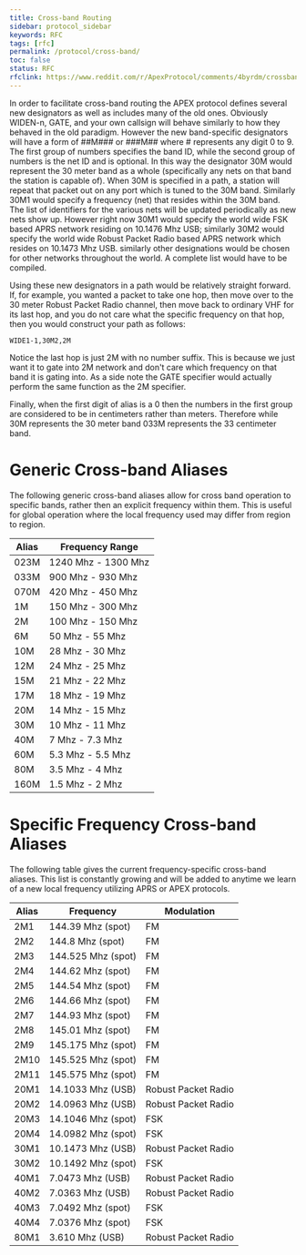 ```yaml
---
title: Cross-band Routing
sidebar: protocol_sidebar
keywords: RFC
tags: [rfc]
permalink: /protocol/cross-band/
toc: false
status: RFC
rfclink: https://www.reddit.com/r/ApexProtocol/comments/4byrdm/crossband_repeating_rfc/
---
```


In order to facilitate cross-band routing the APEX protocol defines several
new designators as well as includes many of the old ones. Obviously WIDEN-n,
GATE, and your own callsign will behave similarly to how they behaved in the
old paradigm. However the new band-specific designators will have a form of
##M### or ###M## where # represents any digit 0 to 9. The first group of
numbers specifies the band ID, while the second group of numbers is the net
ID and is optional. In this way the designator 30M would represent the 30
meter band as a whole (specifically any nets on that band the station is
capable of). When 30M is specified in a path, a station will repeat that
packet out on any port which is tuned to the 30M band. Similarly 30M1 would
specify a frequency (net) that resides within the 30M band. The list of
identifiers for the various nets will be updated periodically as new nets show
up. However right now 30M1 would specify the world wide FSK based APRS network
residing on 10.1476 Mhz USB; similarly 30M2 would specify the world wide Robust
Packet Radio based APRS network which resides on 10.1473 Mhz USB. similarly
other designations would be chosen for other networks throughout the world. A
complete list would have to be compiled.

Using these new designators in a path would be relatively straight forward. If,
for example, you wanted a packet to take one hop, then move over to the 30
meter Robust Packet Radio channel, then move back to ordinary VHF for its last
hop, and you do not care what the specific frequency on that hop, then you would
construct your path as follows:

    WIDE1-1,30M2,2M

Notice the last hop is just 2M with no number suffix. This is because we just
want it to gate into 2M network and don't care which frequency on that band it
is gating into. As a side note the GATE specifier would actually perform the
same function as the 2M specifier.

Finally, when the first digit of alias is a 0 then the numbers in the first group are considered to be in centimeters rather than meters. Therefore while 30M represents the 30 meter band 033M represents the 33 centimeter band.

# Generic Cross-band Aliases

The following generic cross-band aliases allow for cross band operation to specific bands, rather then an explicit frequency within them. This is useful for global operation where the local frequency used may differ from region to region.

Alias   | Frequency Range 
--------|----------
023M    | 1240 Mhz - 1300 Mhz
033M    | 900 Mhz - 930 Mhz
070M    | 420 Mhz - 450 Mhz
1M      | 150 Mhz - 300 Mhz
2M      | 100 Mhz - 150 Mhz
6M      | 50 Mhz - 55 Mhz
10M     | 28 Mhz - 30 Mhz
12M     | 24 Mhz - 25 Mhz
15M     | 21 Mhz - 22 Mhz
17M     | 18 Mhz - 19 Mhz
20M     | 14 Mhz - 15 Mhz
30M     | 10 Mhz - 11 Mhz
40M     | 7 Mhz - 7.3 Mhz
60M     | 5.3 Mhz - 5.5 Mhz
80M     | 3.5 Mhz - 4 Mhz
160M    | 1.5 Mhz - 2 Mhz

# Specific Frequency Cross-band Aliases

The following table gives the current frequency-specific cross-band aliases. This list is constantly growing and will be added to anytime we learn of a new local frequency utilizing APRS or APEX protocols.

Alias   | Frequency          | Modulation 
--------|--------------------|---------------------
2M1     | 144.39 Mhz  (spot) | FM
2M2     | 144.8 Mhz   (spot) | FM
2M3     | 144.525 Mhz (spot) | FM
2M4     | 144.62 Mhz  (spot) | FM
2M5     | 144.54 Mhz  (spot) | FM
2M6     | 144.66 Mhz  (spot) | FM
2M7     | 144.93 Mhz  (spot) | FM
2M8     | 145.01 Mhz  (spot) | FM
2M9     | 145.175 Mhz (spot) | FM
2M10    | 145.525 Mhz (spot) | FM
2M11    | 145.575 Mhz (spot) | FM
20M1    | 14.1033 Mhz (USB)  | Robust Packet Radio
20M2    | 14.0963 Mhz (USB)  | Robust Packet Radio
20M3    | 14.1046 Mhz (spot) | FSK
20M4    | 14.0982 Mhz (spot) | FSK
30M1    | 10.1473 Mhz (USB)  | Robust Packet Radio
30M2    | 10.1492 Mhz (spot) | FSK
40M1    | 7.0473 Mhz  (USB)  | Robust Packet Radio
40M2    | 7.0363 Mhz  (USB)  | Robust Packet Radio
40M3    | 7.0492 Mhz  (spot) | FSK
40M4    | 7.0376 Mhz  (spot) | FSK
80M1    | 3.610 Mhz   (USB)  | Robust Packet Radio
